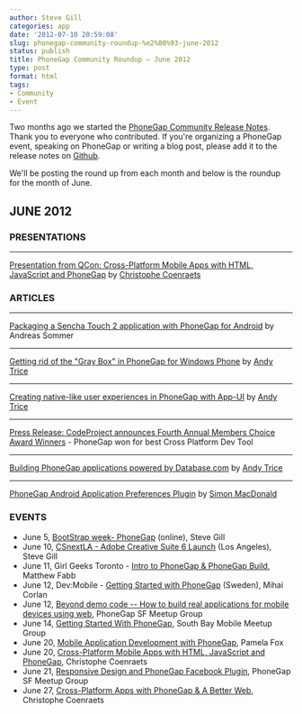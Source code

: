 ```yaml
---
author: Steve Gill
categories: app
date: '2012-07-10 20:59:08'
slug: phonegap-community-roundup-%e2%80%93-june-2012
status: publish
title: PhoneGap Community Roundup – June 2012
type: post
format: html
tags:
- Community
- Event
---
```


Two months ago we started the [PhoneGap Community Release Notes](http://phonegap.com/2012/05/18/phonegap-community-release-notes/). Thank you to everyone who contributed. If you're organizing a PhoneGap event, speaking on PhoneGap or writing a blog post, please add it to the release notes on [Github](https://github.com/phonegap/phonegap-community).

We'll be posting the round up from each month and below is the roundup for the month of June.

## JUNE 2012

### PRESENTATIONS

---

[Presentation from QCon: Cross-Platform Mobile Apps with HTML, JavaScript and PhoneGap](http://www.infoq.com/presentations/Cross-Platform-Mobile-Apps-with-HTML-JavaScript-and-PhoneGap) by [Christophe Coenraets](https://twitter.com/ccoenraets)

### ARTICLES

---

[Packaging a Sencha Touch 2 application with PhoneGap for Android](http://bit.ly/phonegap-and-sencha-touch-2) by Andreas Sommer

---

[Getting rid of the "Gray Box" in PhoneGap for Windows Phone](http://bit.ly/MbHcqy) by [Andy Trice](http://twitter.com/andytrice)

---

[Creating native-like user experiences in PhoneGap with App-UI](http://www.adobe.com/devnet/html5/articles/native-like-ux-phonegap-app-ui.html) by [Andy Trice](http://twitter.com/andytrice)

---

[Press Release: CodeProject announces Fourth Annual Members Choice Award Winners](http://www.codeproject.com/PressReleases/5777/CODEPROJECT-ANNOUNCES-FOURTH-ANNUAL-MEMBERS-CHOICE.aspx) - PhoneGap won for best Cross Platform Dev Tool

---

[Building PhoneGap applications powered by Database.com](http://www.adobe.com/devnet/phonegap/articles/phonegap-apps-powered-by-developercom.html) by [Andy Trice](http://twitter.com/andytrice)

---

[PhoneGap Android Application Preferences Plugin](http://simonmacdonald.blogspot.com/2012/06/phongap-android-application-preferences.html) by [Simon MacDonald](http://twitter.com/macdonst)

### EVENTS

* June 5, [BootStrap week- PhoneGap](http://bootstrapweek.com/) (online), Steve Gill
* June 10, [CSnextLA - Adobe Creative Suite 6 Launch](http://csnextla.eventbrite.com/) (Los Angeles), Steve Gill
* June 11, Girl Geeks Toronto - [Intro to PhoneGap & PhoneGap Build](http://www.meetup.com/GirlGeeksToronto/events/56190742/), Matthew Fabb
* June 12, Dev:Mobile - [Getting Started with PhoneGap](http://devmobile.se/) (Sweden), Mihai Corlan
* June 12, [Beyond demo code -- How to build real applications for mobile devices using web](http://www.eventbrite.com/event/3610871213), PhoneGap SF Meetup Group
* June 14, [Getting Started With PhoneGap](http://www.meetup.com/South-Bay-Mobile-User-Group/events/63865702/), South Bay Mobile Meetup Group
* June 20, [Mobile Application Development with PhoneGap](http://sg.com.mx/sgce/2012/sessions/desarrollo-de-aplicaciones-m%C3%B3viles-h%C3%ADbridas-con-phone-gap), Pamela Fox
* June 20, [Cross-Platform Mobile Apps with HTML, JavaScript and PhoneGap](http://qconnewyork.com/qcon-nyc-2012/presentation/Cross-Platform+Mobile+Apps+with+HTML%2C+JavaScript+and+PhoneGap), Christophe Coenraets
* June 21, [Responsive Design and PhoneGap Facebook Plugin](http://www.meetup.com/PhoneGap-SF/events/65366872/), PhoneGap SF Meetup Group
* June 27, [Cross-Platform Apps with PhoneGap & A Better Web](http://www.meetup.com/Boston-Frontend-Developers/events/68003012/), Christophe Coenraets

